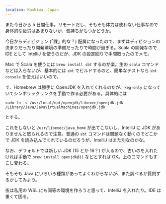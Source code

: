```yaml
---
location: Kashiwa, Japan
---
```


また今日から 5 日間仕事。リモートだし、そもそも体力は使わない仕事なので身体的な疲労はあまりないが、気持ちがもつかどうか。

今日からディビジョン (「課」的な？) 配属になったので、まずはディビジョンの決まりだったり開発環境の準備だったりで時間が過ぎる。Scala の開発なので IDE として IntelliJ を使うのだが、JDK の設定回りで手間取ったのでメモ。

Mac で Scala を使うには `brew install sbt` するのが楽。生の `scala` コマンドなどは入らないが、基本的には `sbt` でビルドするのと、簡単なテストなら `sbt console` を使えばいいので。

で、Homebrew は勝手に OpenJDK を入れてくれるのだが、`keg-only` になっていてシンボリックリンクを手動で作る必要がある。具体的には

```
sudo ln -s /usr/local/opt/openjdk/libexec/openjdk.jdk /Library/Java/JavaVirtualMachines/openjdk.jdk
```

とする。

これをしないと `/usr/libexec/java_home` が出てこないし、IntelliJ に JDK がありませんと怒られるので注意。普通の `sbt` コマンドは問題なく動くのでどこかで JDK を読み込んでくれているのだろうが、IntelliJ はまた別なのかな。

なお、デフォルトでは新しい JDK (15 とか 16？) が入るので、古いのを入れたければ手動で `brew install openjdk@11` などとすれば OK。上のコマンドもすこし変わる。

そもそも Java にいろいろ種類があってよくわからないが、また調べるか質問するかしてみよう。

夜は私用の WSL にも同等の環境を作ろうと思って、IntelliJ を入れたり。IDE は重くて困る。
